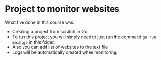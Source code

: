 # Project to monitor websites

What I've done in this course was:
* Creating a project from scratch in Go
* To run this project you will simply need to just run the command `go run main.go` in this folder.
* Also you can add list of websites to the text file
* Logs will be automatically created when monitoring.